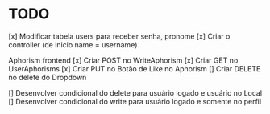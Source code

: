 # TODO

[x] Modificar tabela users para receber senha, pronome
[x] Criar o controller (de inicio name = username)

Aphorism frontend
[x] Criar POST no WriteAphorism
[x] Criar GET no UserAphorisms
[x] Criar PUT no Botão de Like no Aphorism
[] Criar DELETE no delete do Dropdown

[] Desenvolver condicional do delete para usuário logado e usuário no Local
[] Desenvolver condicional do write para usuário logado e somente no perfil
